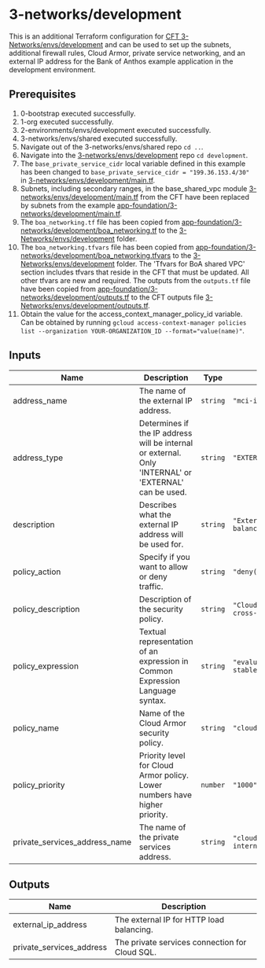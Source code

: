 # 3-networks/development

This is an additional Terraform configuration for [CFT 3-Networks/envs/development](https://github.com/terraform-google-modules/terraform-example-foundation/tree/master/3-networks/envs/development) and can be used to set up the subnets, additional firewall rules, Cloud Armor, private service networking, and an external IP address for the Bank of Anthos example application in the development environment.

## Prerequisites

1. 0-bootstrap executed successfully.
1. 1-org executed successfully.
1. 2-environments/envs/development executed successfully.
1. 3-networks/envs/shared executed successfully.
1. Navigate out of the 3-networks/envs/shared repo `cd ..`.
1. Navigate into the [3-networks/envs/development](https://github.com/terraform-google-modules/terraform-example-foundation/blob/master/3-networks/envs/development) repo `cd development`.
1. The `base_private_service_cidr` local variable defined in this example has been changed to `base_private_service_cidr = "199.36.153.4/30"` in [3-networks/envs/development/main.tf](https://github.com/terraform-google-modules/terraform-example-foundation/blob/master/3-networks/envs/development/main.tf).
1. Subnets, including secondary ranges, in the base_shared_vpc module [3-networks/envs/development/main.tf](https://github.com/terraform-google-modules/terraform-example-foundation/blob/master/3-networks/envs/development/main.tf) from the CFT have been replaced by subnets from the example [app-foundation/3-networks/development/main.tf](https://github.com/GoogleCloudPlatform/terraform-example-foundation-app/tree/main/app-foundation/3-networks/development/main.tf).
1. The `boa_networking.tf` file has been copied from [app-foundation/3-networks/development/boa_networking.tf](https://github.com/GoogleCloudPlatform/terraform-example-foundation-app/tree/main/app-foundation/3-networks/development/boa_networking.tf) to the [3-Networks/envs/development](https://github.com/terraform-google-modules/terraform-example-foundation/blob/master/3-networks/envs/development) folder.
1. The `boa_networking.tfvars` file has been copied from [app-foundation/3-networks/development/boa_networking.tfvars](https://github.com/GoogleCloudPlatform/terraform-example-foundation-app/tree/main/app-foundation/3-networks/development/boa_networking.tfvars) to the [3-Networks/envs/development](https://github.com/terraform-google-modules/terraform-example-foundation/blob/master/3-networks/envs/development) folder. The 'Tfvars for BoA shared VPC' section includes tfvars that reside in the CFT that must be updated. All other tfvars are new and required.
The outputs from the `outputs.tf` file have been copied from [app-foundation/3-networks/development/outputs.tf](https://github.com/GoogleCloudPlatform/terraform-example-foundation-app/tree/main/app-foundation/3-networks/development/outputs.tf) to the CFT outputs file [3-Networks/envs/development/outputs.tf](https://github.com/terraform-google-modules/terraform-example-foundation/blob/master/3-networks/envs/development/outputs.tf).
1. Obtain the value for the access_context_manager_policy_id variable. Can be obtained by running `gcloud access-context-manager policies list --organization YOUR-ORGANIZATION_ID --format="value(name)"`.

<!-- BEGINNING OF PRE-COMMIT-TERRAFORM DOCS HOOK -->
## Inputs

| Name | Description | Type | Default | Required |
|------|-------------|------|---------|:--------:|
| address\_name | The name of the external IP address. | `string` | `"mci-ip"` | yes |
| address\_type | Determines if the IP address will be internal or external. Only 'INTERNAL' or 'EXTERNAL' can be used. | `string` | `"EXTERNAL"` | no |
| description | Describes what the external IP address will be used for. | `string` | `"External IP for HTTP load balancing."` | no |
| policy\_action | Specify if you want to allow or deny traffic. | `string` | `"deny(403)"` | yes |
| policy\_description | Description of the security policy. | `string` | `"Cloud Armor policy to prevent cross-site scripting attacks."` | yes |
| policy\_expression | Textual representation of an expression in Common Expression Language syntax. | `string` | `"evaluatePreconfiguredExpr('xss-stable')"` | yes |
| policy\_name | Name of the Cloud Armor security policy. | `string` | `"cloud-armor-xss-policy"` | yes |
| policy\_priority | Priority level for Cloud Armor policy. Lower numbers have higher priority. | `number` | `"1000"` | yes |
| private\_services\_address\_name | The name of the private services address. | `string` | `"cloud-sql-subnet-vpc-peering-internal"` | no |

## Outputs

| Name | Description |
|------|-------------|
| external\_ip\_address | The external IP for HTTP load balancing. |
| private\_services\_address | The private services connection for Cloud SQL. |

<!-- END OF PRE-COMMIT-TERRAFORM DOCS HOOK -->
